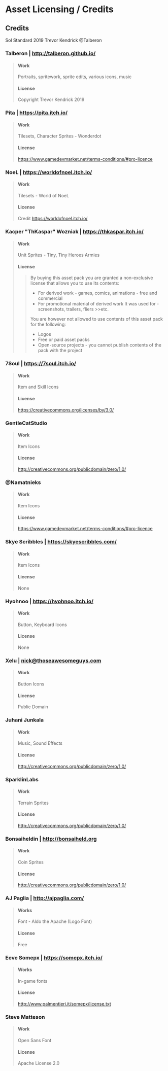 # Asset Licensing / Credits

## Credits
Sol Standard 2019 Trevor Kendrick @Talberon

### Talberon | http://talberon.github.io/
>#### Work
>Portraits, spritework, sprite edits, various icons, music
>#### License
>Copyright Trevor Kendrick 2019

### Pita | https://pita.itch.io/
>#### Work
>Tilesets, Character Sprites - Wonderdot
>#### License
>https://www.gamedevmarket.net/terms-conditions/#pro-licence

### NoeL | https://worldofnoel.itch.io/
>#### Work
>Tilesets - World of NoeL
>#### License
>Credit https://worldofnoel.itch.io/

### Kacper "ThKaspar" Wozniak | https://thkaspar.itch.io/
>#### Work
>Unit Sprites - Tiny, Tiny Heroes Armies
>#### License
>>By buying this asset pack you are granted a non-exclusive license that allows you to use Its 
>>contents:
>>  * For derived work - games, comics, animations - free and commercial
>>  * For promotional material of derived work It was used for - screenshots, trailers, fliers >>etc.
>>
>>You are however not allowed to use contents of this asset pack for the following:
>>  * Logos
>>  * Free or paid asset packs
>>  * Open-source projects - you cannot publish contents of the pack with the project

### 7Soul | https://7soul.itch.io/
>#### Work
>Item and Skill Icons
>#### License
>https://creativecommons.org/licenses/by/3.0/

### GentleCatStudio
>#### Work
>Item Icons
>#### License
>http://creativecommons.org/publicdomain/zero/1.0/

### @Namatnieks
>#### Work
> Item Icons
>#### License
>https://www.gamedevmarket.net/terms-conditions/#pro-licence

### Skye Scribbles | https://skyescribbles.com/
>#### Work
> Item Icons
>#### License
>None

### Hyohnoo | https://hyohnoo.itch.io/
>#### Work
>Button, Keyboard Icons
>#### License
>None

### Xelu | nick@thoseawesomeguys.com
>#### Work
>Button Icons
>#### License
>Public Domain

### Juhani Junkala
>#### Work
>Music, Sound Effects
>#### License
>http://creativecommons.org/publicdomain/zero/1.0/

### SparklinLabs
>#### Work
>Terrain Sprites
>#### License
>http://creativecommons.org/publicdomain/zero/1.0/

### Bonsaiheldin | http://bonsaiheld.org
>#### Work
>Coin Sprites
>#### License
>http://creativecommons.org/publicdomain/zero/1.0/

### AJ Paglia | http://ajpaglia.com/
>#### Works
>Font - Aldo the Apache (Logo Font)
>#### License
>Free

### Eeve Somepx | https://somepx.itch.io/
>#### Works
>In-game fonts
>#### License
>http://www.palmentieri.it/somepx/license.txt

### Steve Matteson
>#### Work
>Open Sans Font
>#### License
>Apache License 2.0